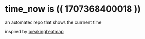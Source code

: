 # time_now is (( 1707368400018 ))

an automated repo that shows the currnent time

inspired by [breakingheatmap](https://github.com/breakingheatmap/breakingheatmap)